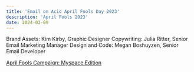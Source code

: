```yaml
---
title: 'Email on Acid April Fools Day 2023'
description: 'April Fools 2023'
date: 2024-02-09
---
```


Brand Assets: Kim Kirby, Graphic Designer
Copywriting: Julia Ritter, Senior Email Marketing Manager
Design and Code: Megan Boshuyzen, Senior Email Developer

[April Fools Campaign: Myspace Edition](https://parcel.io/e/d131e41c-5f4e-44c3-808c-8e1213717f55?layout=preview)
